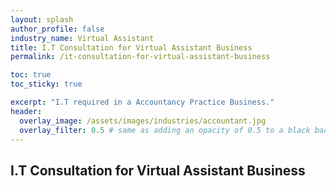 ```yaml
---
layout: splash 
author_profile: false 
industry_name: Virtual Assistant
title: I.T Consultation for Virtual Assistant Business
permalink: /it-consultation-for-virtual-assistant-business

toc: true
toc_sticky: true

excerpt: "I.T required in a Accountancy Practice Business."
header:
  overlay_image: /assets/images/industries/accountant.jpg
  overlay_filter: 0.5 # same as adding an opacity of 0.5 to a black background
---
```


## I.T Consultation for Virtual Assistant Business